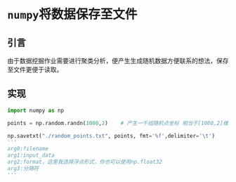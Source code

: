 # `numpy`将数据保存至文件



## 引言

由于数据挖掘作业需要进行聚类分析，便产生生成随机数据方便联系的想法，保存至文件更便于读取。



## 实现

```python
import numpy as np

points = np.random.randn(1000,2)	# 产生一千组随机点坐标 相当于[1000,2]维矩阵

np.savetxt("./random_points.txt", points, fmt='%f',delimiter='\t')
'''
arg0:filename
arg1:input_data
arg2:format，这里我选择浮点形式，你也可以使用np.float32
arg3:分隔符
'''
```


